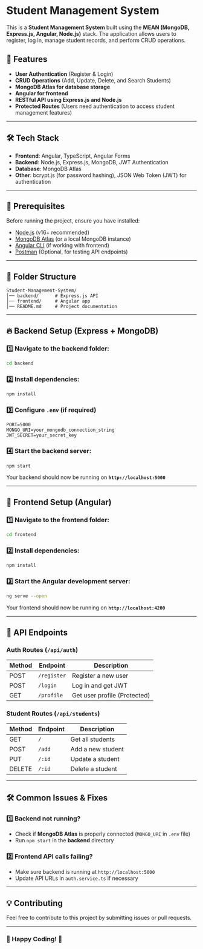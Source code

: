 # Student Management System

This is a **Student Management System** built using the **MEAN (MongoDB, Express.js, Angular, Node.js)** stack. The application allows users to register, log in, manage student records, and perform CRUD operations.

## 🚀 Features
- **User Authentication** (Register & Login)
- **CRUD Operations** (Add, Update, Delete, and Search Students)
- **MongoDB Atlas for database storage**
- **Angular for frontend**
- **RESTful API using Express.js and Node.js**
- **Protected Routes** (Users need authentication to access student management features)

---

## 🛠️ Tech Stack
- **Frontend**: Angular, TypeScript, Angular Forms
- **Backend**: Node.js, Express.js, MongoDB, JWT Authentication
- **Database**: MongoDB Atlas
- **Other**: bcrypt.js (for password hashing), JSON Web Token (JWT) for authentication

---

## 📌 Prerequisites
Before running the project, ensure you have installed:
- [Node.js](https://nodejs.org/) (v16+ recommended)
- [MongoDB Atlas](https://www.mongodb.com/atlas/database) (or a local MongoDB instance)
- [Angular CLI](https://angular.io/cli) (if working with frontend)
- [Postman](https://www.postman.com/) (Optional, for testing API endpoints)

---

## 📂 Folder Structure
```
Student-Management-System/
│── backend/      # Express.js API
│── frontend/     # Angular app
│── README.md     # Project documentation
```

---

## 🔥 Backend Setup (Express + MongoDB)

### 1️⃣ Navigate to the backend folder:
```sh
cd backend
```

### 2️⃣ Install dependencies:
```sh
npm install
```

### 3️⃣ Configure `.env` (if required)
```env
PORT=5000
MONGO_URI=your_mongodb_connection_string
JWT_SECRET=your_secret_key
```

### 4️⃣ Start the backend server:
```sh
npm start
```

Your backend should now be running on **`http://localhost:5000`**

---

## 🎨 Frontend Setup (Angular)

### 1️⃣ Navigate to the frontend folder:
```sh
cd frontend
```

### 2️⃣ Install dependencies:
```sh
npm install
```

### 3️⃣ Start the Angular development server:
```sh
ng serve --open
```

Your frontend should now be running on **`http://localhost:4200`**

---

## 🔐 API Endpoints
### **Auth Routes** (`/api/auth`)
| Method | Endpoint        | Description |
|--------|---------------|-------------|
| POST   | `/register`    | Register a new user |
| POST   | `/login`       | Log in and get JWT |
| GET    | `/profile`     | Get user profile (Protected) |

### **Student Routes** (`/api/students`)
| Method | Endpoint         | Description |
|--------|----------------|-------------|
| GET    | `/`            | Get all students |
| POST   | `/add`         | Add a new student |
| PUT    | `/:id`         | Update a student |
| DELETE | `/:id`         | Delete a student |

---

## 🛠 Common Issues & Fixes
### 1️⃣ **Backend not running?**
- Check if **MongoDB Atlas** is properly connected (`MONGO_URI` in `.env` file)
- Run `npm start` in the **backend** directory

### 2️⃣ **Frontend API calls failing?**
- Make sure backend is running at `http://localhost:5000`
- Update API URLs in `auth.service.ts` if necessary

---

## 💡 Contributing
Feel free to contribute to this project by submitting issues or pull requests.

---


### 🎯 Happy Coding! 🚀


